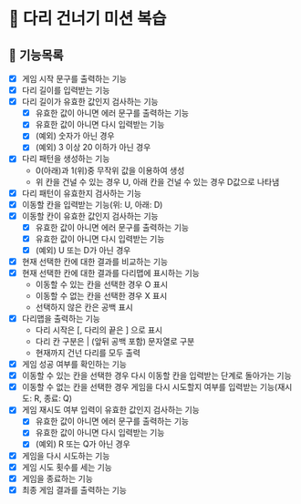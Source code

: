 # 🦑 다리 건너기 미션 복습

## 🐾 기능목록

- [x] 게임 시작 문구를 출력하는 기능
- [x] 다리 길이를 입력받는 기능
- [x] 다리 길이가 유효한 값인지 검사하는 기능
  - [x] 유효한 값이 아니면 에러 문구를 출력하는 기능
  - [x] 유효한 값이 아니면 다시 입력받는 기능
  - [x] (예외) 숫자가 아닌 경우
  - [x] (예외) 3 이상 20 이하가 아닌 경우
- [x] 다리 패턴을 생성하는 기능
  - 0(아래)과 1(위)중 무작위 값을 이용하여 생성
  - 위 칸을 건널 수 있는 경우 U, 아래 칸을 건널 수 있는 경우 D값으로 나타냄
- [x] 다리 패턴이 유효한지 검사하는 기능
- [x] 이동할 칸을 입력받는 기능(위: U, 아래: D)
- [x] 이동할 칸이 유효한 값인지 검사하는 기능
  - [x] 유효한 값이 아니면 에러 문구를 출력하는 기능
  - [x] 유효한 값이 아니면 다시 입력받는 기능
  - [x] (예외) U 또는 D가 아닌 경우
- [x] 현재 선택한 칸에 대한 결과를 비교하는 기능
- [x] 현재 선택한 칸에 대한 결과를 다리맵에 표시하는 기능
  - 이동할 수 있는 칸을 선택한 경우 O 표시
  - 이동할 수 없는 칸을 선택한 경우 X 표시
  - 선택하지 않은 칸은 공백 표시
- [x] 다리맵을 출력하는 기능
  - 다리 시작은 [, 다리의 끝은 ] 으로 표시
  - 다리 칸 구분은 | (앞뒤 공백 포함) 문자열로 구분
  - 현재까지 건넌 다리를 모두 출력
- [x] 게임 성공 여부를 확인하는 기능
- [x] 이동할 수 있는 칸을 선택한 경우 다시 이동할 칸을 입력받는 단계로 돌아가는 기능
- [x] 이동할 수 없는 칸을 선택한 경우 게임을 다시 시도할지 여부를 입력받는 기능(재시도: R, 종료: Q)
- [x] 게임 재시도 여부 입력이 유효한 값인지 검사하는 기능
  - [x] 유효한 값이 아니면 에러 문구를 출력하는 기능
  - [x] 유효한 값이 아니면 다시 입력받는 기능
  - [x] (예외) R 또는 Q가 아닌 경우
- [x] 게임을 다시 시도하는 기능
- [x] 게임 시도 횟수를 세는 기능
- [x] 게임을 종료하는 기능
- [x] 최종 게임 결과를 출력하는 기능

